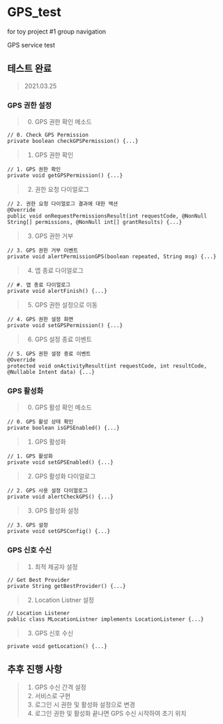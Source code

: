 # GPS_test
 for toy project #1 group navigation

 GPS service test

## 테스트 완료

>2021.03.25
>
### GPS 권한 설정
 > 0) GPS 권한 확인 메소드

    // 0. Check GPS Permission
    private boolean checkGPSPermission() {...}

 > 1) GPS 권한 확인    

    // 1. GPS 권한 확인
    private void getGPSPermission() {...}
    
 > 2) 권한 요청 다이얼로그

    // 2. 권한 요청 다이얼로그 결과에 대한 액션
    @Override
    public void onRequestPermissionsResult(int requestCode, @NonNull String[] permissions, @NonNull int[] grantResults) {...}
    
 > 3) GPS 권한 거부

    // 3. GPS 권한 거부 이벤트
    private void alertPermissionGPS(boolean repeated, String msg) {...}

 > 4) 앱 종료 다이얼로그

    // #. 앱 종료 다이얼로그
    private void alertFinish() {...}
    
 > 5) GPS 권한 설정으로 이동

    // 4. GPS 권한 설정 화면
    private void setGPSPermission() {...}
    
 > 6) GPS 설정 종료 이벤트

    // 5. GPS 권한 설정 종료 이벤트
    @Override
    protected void onActivityResult(int requestCode, int resultCode, @Nullable Intent data) {...}

### GPS 활성화
 > 0) GPS 활성 확인 메소드

    // 0. GPS 활성 상태 확인
    private boolean isGPSEnabled() {...}

 > 1) GPS 활성화

    // 1. GPS 활성화
    private void setGPSEnabled() {...}
    
 > 2) GPS 활성화 다이얼로그

    // 2. GPS 사용 설정 다이얼로그
    private void alertCheckGPS() {...}
    
 > 3) GPS 활성화 설정

    // 3. GPS 설정
    private void setGPSConfig() {...}

### GPS 신호 수신
 > 1) 최적 제공자 설정

    // Get Best Provider
    private String getBestProvider() {...}
    
 > 2) Location Listner 설정

    // Location Listener
    public class MLocationListner implements LocationListener {...}
    
 > 3) GPS 신호 수신

    private void getLocation() {...}
    
## 추후 진행 사항

>1. GPS 수신 간격 설정
>2. 서비스로 구현
>3. 로그인 시 권한 및 활성화 설정으로 변경
>4. 로그인 권한 및 활성화 끝나면 GPS 수신 시작하여 초기 위치 
